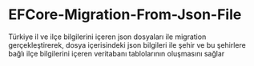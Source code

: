 # EFCore-Migration-From-Json-File

Türkiye il ve ilçe bilgilerini içeren json dosyaları ile migration gerçekleştirerek,
dosya içerisindeki json bilgileri ile şehir ve bu şehirlere bağlı ilçe bilgilerini içeren veritabanı tablolarının oluşmasını sağlar
